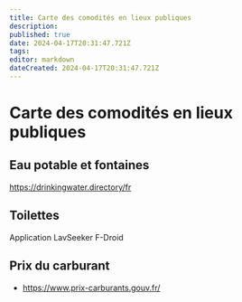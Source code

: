 ```yaml
---
title: Carte des comodités en lieux publiques
description: 
published: true
date: 2024-04-17T20:31:47.721Z
tags: 
editor: markdown
dateCreated: 2024-04-17T20:31:47.721Z
---
```


# Carte des comodités en lieux publiques

## Eau potable et fontaines

<https://drinkingwater.directory/fr>

## Toilettes

Application LavSeeker F-Droid

## Prix du carburant

- <https://www.prix-carburants.gouv.fr/>
